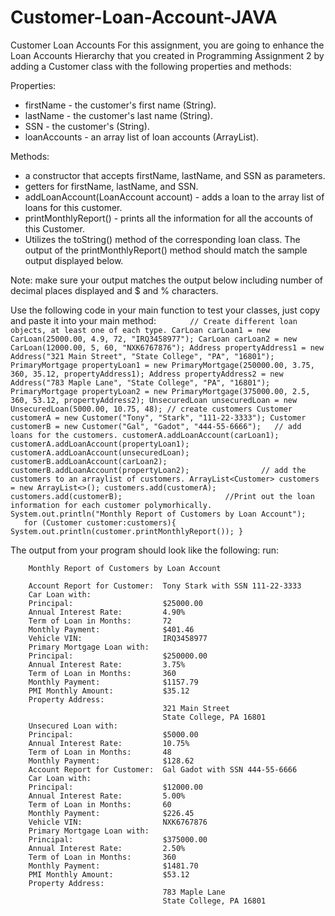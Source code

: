 # Customer-Loan-Account-JAVA

Customer Loan Accounts
For this assignment, you are going to enhance the Loan Accounts Hierarchy that you created in Programming Assignment 2 by adding a Customer class with the following properties and methods:

Properties:
* firstName - the customer's first name (String).
* lastName - the customer's last name (String).
* SSN - the customer's (String).
* loanAccounts - an array list of loan accounts (ArrayList<LoanAccount>).

Methods:
* a constructor that accepts firstName, lastName, and SSN as parameters.
* getters for firstName, lastName, and SSN.
* addLoanAccount(LoanAccount account) - adds a loan to the array list of loans for this customer.
* printMonthlyReport() - prints all the information for all the accounts of this Customer. 
* Utilizes the toString() method of the corresponding loan class. The output of the printMonthlyReport() method should match the sample output displayed below.
        
Note: make sure your output matches the output below including number of decimal places displayed and $ and % characters.
        
Use the following code in your main function to test your classes, just copy and paste it into your main method:
        ```
       // Create different loan objects, at least one of each type.
                CarLoan carLoan1 = new CarLoan(25000.00, 4.9, 72, "IRQ3458977");
                CarLoan carLoan2 = new CarLoan(12000.00, 5, 60, "NXK6767876");
                Address propertyAddress1 = new Address("321 Main Street", "State College", "PA", "16801");
                PrimaryMortgage propertyLoan1 = new PrimaryMortgage(250000.00, 3.75, 360, 35.12, propertyAddress1);
                Address propertyAddress2 = new Address("783 Maple Lane", "State College", "PA", "16801");
                PrimaryMortgage propertyLoan2 = new PrimaryMortgage(375000.00, 2.5, 360, 53.12, propertyAddress2);
                UnsecuredLoan unsecuredLoan = new UnsecuredLoan(5000.00, 10.75, 48);
        // create customers
                Customer customerA = new Customer("Tony", "Stark", "111-22-3333");
                Customer customerB = new Customer("Gal", "Gadot", "444-55-6666");  
        // add loans for the customers.
                customerA.addLoanAccount(carLoan1);
                customerA.addLoanAccount(propertyLoan1);
                customerA.addLoanAccount(unsecuredLoan);
                customerB.addLoanAccount(carLoan2);
                customerB.addLoanAccount(propertyLoan2);               
        // add the customers to an arraylist of customers.
                ArrayList<Customer> customers = new ArrayList<>();
                customers.add(customerA);      
                customers.add(customerB);                      
        //Print out the loan information for each customer polymorhically.      
                System.out.println("Monthly Report of Customers by Loan Account");      
                for (Customer customer:customers){         
                        System.out.println(customer.printMonthlyReport());
                    }
        ```
        
The output from your program should look like the following:
run:

        Monthly Report of Customers by Loan Account
        
        Account Report for Customer:  Tony Stark with SSN 111-22-3333
        Car Loan with:
        Principal:                    $25000.00
        Annual Interest Rate:         4.90%
        Term of Loan in Months:       72
        Monthly Payment:              $401.46
        Vehicle VIN:                  IRQ3458977
        Primary Mortgage Loan with:
        Principal:                    $250000.00
        Annual Interest Rate:         3.75%
        Term of Loan in Months:       360
        Monthly Payment:              $1157.79
        PMI Monthly Amount:           $35.12
        Property Address:
                                      321 Main Street
                                      State College, PA 16801
        Unsecured Loan with:
        Principal:                    $5000.00
        Annual Interest Rate:         10.75%
        Term of Loan in Months:       48
        Monthly Payment:              $128.62
        Account Report for Customer:  Gal Gadot with SSN 444-55-6666
        Car Loan with:
        Principal:                    $12000.00
        Annual Interest Rate:         5.00%
        Term of Loan in Months:       60
        Monthly Payment:              $226.45
        Vehicle VIN:                  NXK6767876 
        Primary Mortgage Loan with:
        Principal:                    $375000.00 
        Annual Interest Rate:         2.50%
        Term of Loan in Months:       360
        Monthly Payment:              $1481.70
        PMI Monthly Amount:           $53.12        
        Property Address:
                                      783 Maple Lane
                                      State College, PA 16801
